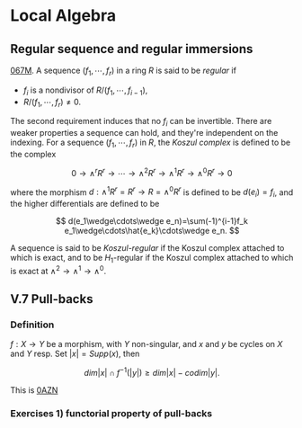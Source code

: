 # Local Algebra

## Regular sequence and regular immersions
[067M](https://stacks.math.columbia.edu/tag/067M). A sequence $(f_1,\cdots, f_r)$ in a ring $R$ is said to be *regular* if 

- $f_i$ is a nondivisor of $R/(f_1,\cdots,f_{i-1})$,
- $R/(f_1,\cdots,f_r)\not=0$.

The second requirement induces that no $f_i$ can be invertible. There are weaker properties a sequence can hold, and they're independent on the indexing. For a sequence $(f_1,\cdots,f_r)$ in $R$, the *Koszul complex* is defined to be the complex

$$ 0\rightarrow\wedge^r R^r\rightarrow\cdots\rightarrow\wedge^2 R^r\rightarrow\wedge^1 R^r\rightarrow\wedge^0 R^r\rightarrow 0 $$

where the morphism $d:\wedge^1 R^r=R^r\rightarrow R=\wedge^0 R^r$ is defined to be $d(e_i)=f_i$, and the higher differentials are defined to be 

$$ d(e_1\wedge\cdots\wedge e_n)=\sum(-1)^{i-1}f_k e_1\wedge\cdots\hat{e_k}\cdots\wedge e_n. $$

A sequence is said to be *Koszul-regular* if the Koszul complex attached to which is exact, and to be $H_1$-regular if the Koszul complex attached to which is exact at $\wedge^2\rightarrow\wedge^1\rightarrow\wedge^0$.



## V.7 Pull-backs

### Definition

$f:X\rightarrow Y$ be a morphism, with $Y$ non-singular, and  $x$ and $y$ be cycles on $X$ and $Y$ resp. Set $|x|=Supp(x)$, then 

$$ dim|x|\cap f^{-1}(|y|)\geq dim|x| - codim|y|. $$

This is [0AZN](https://stacks.math.columbia.edu/tag/0AZN)

### Exercises 1) functorial property of pull-backs
